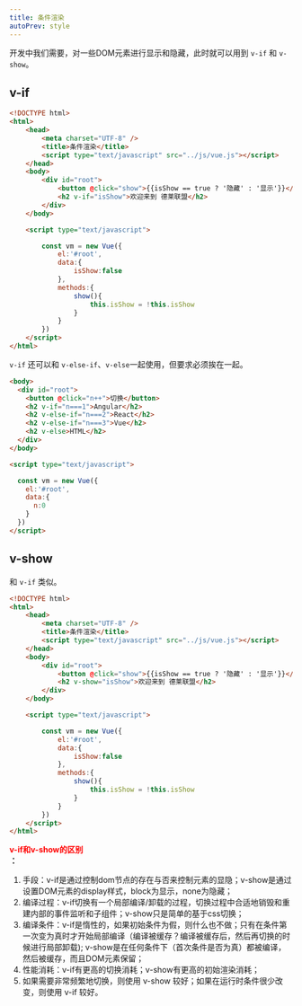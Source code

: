 ```yaml
---
title: 条件渲染
autoPrev: style
---
```

开发中我们需要，对一些DOM元素进行显示和隐藏，此时就可以用到 `v-if` 和 `v-show`。

## v-if <Badge text="重要" type="error"/>
```html
<!DOCTYPE html>
<html>
	<head>
		<meta charset="UTF-8" />
		<title>条件渲染</title>
		<script type="text/javascript" src="../js/vue.js"></script>
	</head>
	<body>
		<div id="root">
			<button @click="show">{{isShow == true ? '隐藏' : '显示'}}</button>
			<h2 v-if="isShow">欢迎来到 德莱联盟</h2>
		</div>
	</body>

	<script type="text/javascript">

		const vm = new Vue({
			el:'#root',
			data:{
				isShow:false
			},
			methods:{
				show(){
					this.isShow = !this.isShow
				}
			}
		})
	</script>
</html>
```
`v-if` 还可以和 `v-else-if`、`v-else`一起使用，但要求必须挨在一起。
```html
<body>
  <div id="root">
    <button @click="n++">切换</button>
    <h2 v-if="n===1">Angular</h2>
    <h2 v-else-if="n===2">React</h2>
    <h2 v-else-if="n===3">Vue</h2>
    <h2 v-else>HTML</h2>
  </div>
</body>

<script type="text/javascript">

  const vm = new Vue({
    el:'#root',
    data:{
      n:0
    }
  })
</script>
```

## v-show <Badge text="重要" type="error"/>
和 `v-if` 类似。

```html
<!DOCTYPE html>
<html>
	<head>
		<meta charset="UTF-8" />
		<title>条件渲染</title>
		<script type="text/javascript" src="../js/vue.js"></script>
	</head>
	<body>
		<div id="root">
			<button @click="show">{{isShow == true ? '隐藏' : '显示'}}</button>
			<h2 v-show="isShow">欢迎来到 德莱联盟</h2>
		</div>
	</body>

	<script type="text/javascript">

		const vm = new Vue({
			el:'#root',
			data:{
				isShow:false
			},
			methods:{
				show(){
					this.isShow = !this.isShow
				}
			}
		})
	</script>
</html>
```

**<div style="color:red">v-if和v-show的区别</div>：**

1. 手段：v-if是通过控制dom节点的存在与否来控制元素的显隐；v-show是通过设置DOM元素的display样式，block为显示，none为隐藏；
2. 编译过程：v-if切换有一个局部编译/卸载的过程，切换过程中合适地销毁和重建内部的事件监听和子组件；v-show只是简单的基于css切换；
3. 编译条件：v-if是惰性的，如果初始条件为假，则什么也不做；只有在条件第一次变为真时才开始局部编译（编译被缓存？编译被缓存后，然后再切换的时候进行局部卸载); v-show是在任何条件下（首次条件是否为真）都被编译，然后被缓存，而且DOM元素保留；
4. 性能消耗：v-if有更高的切换消耗；v-show有更高的初始渲染消耗；
5. 如果需要非常频繁地切换，则使用 v-show 较好；如果在运行时条件很少改变，则使用 v-if 较好。




